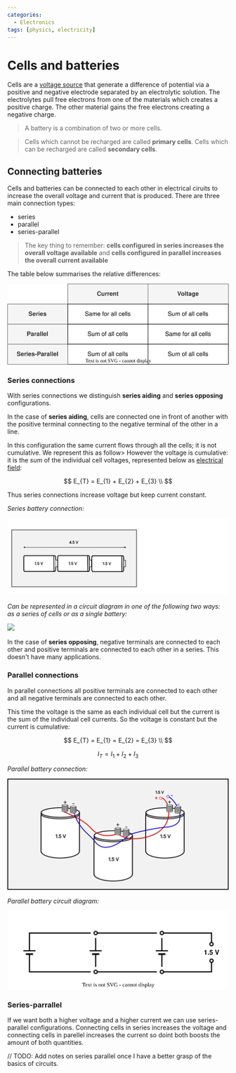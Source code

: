 ```yaml
---
categories:
  - Electronics
tags: [physics, electricity]
---
```


# Cells and batteries

Cells are a [voltage source](/Electronics_and_Hardware/Analogue_circuits/Voltage.md) that generate a difference of potential via a positive and negative electrode separated by an electrolytic solution. The electrolytes pull free electrons from one of the materials which creates a positive charge. The other material gains the free electrons creating a negative charge.

> A battery is a combination of two or more cells.

> Cells which cannot be recharged are called **primary cells**. Cells which can be recharged are called **secondary cells**.

## Connecting batteries

Cells and batteries can be connected to each other in electrical ciruits to increase the overall voltage and current that is produced. There are three main connection types:

- series
- parallel
- series-parallel

> The key thing to remember: **cells configured in series increases the overall voltage available** and **cells configured in parallel increases the overall current available**

The table below summarises the relative differences:

![](/_img/cell-comparison.svg)

### Series connections

With series connections we distinguish **series aiding** and **series opposing** configurations.

In the case of **series aiding**, cells are connected one in front of another with the positive terminal connecting to the negative terminal of the other in a line.

In this configuration the same current flows through all the cells; it is not cumulative. We represent this as follow>
However the voltage is cumulative: it is the _sum_ of the individual cell voltages, represented below as [electrical field](/Electronics_and_Hardware/Analogue_circuits/Voltage.md#distinguishing-voltage-from-electric-field):

$$
E_{T} = E_{1} + E_{2} + E_{3} \\
$$

Thus series connections increase voltage but keep current constant.

_Series battery connection:_

![](/_img/series-battery-diagram.svg)

_Can be represented in a circuit diagram in one of the following two ways: as a series of cells or as a single battery:_

![](/_img/series-battcircuit.svg)

In the case of **series opposing**, negative terminals are connected to each other and positive terminals are connected to each other in a series. This doesn't have many applications.

### Parallel connections

In parallel connections all positive terminals are connected to each other and all negative terminals are connected to each other.

This time the voltage is the same as each individual cell but the current is the sum of the individual cell currents. So the voltage is constant but the current is cumulative:

$$
E_{T} = E_{1} = E_{2} = E_{3} \\
$$

$$
I_{T} = I_{1} + I_{2} + I_{3}
$$

_Parallel battery connection:_

![](/_img/parallel-battery-diagram.svg)

_Parallel battery circuit diagram:_

![](/_img/circ-batt-final.svg)

### Series-parrallel

If we want both a higher voltage and a higher current we can use series-parallel configurations. Connecting cells in series increases the voltage and connecting cells in parellel increases the current so doint both boosts the amount of both quantities.

// TODO: Add notes on series parallel once I have a better grasp of the basics of circuits.
